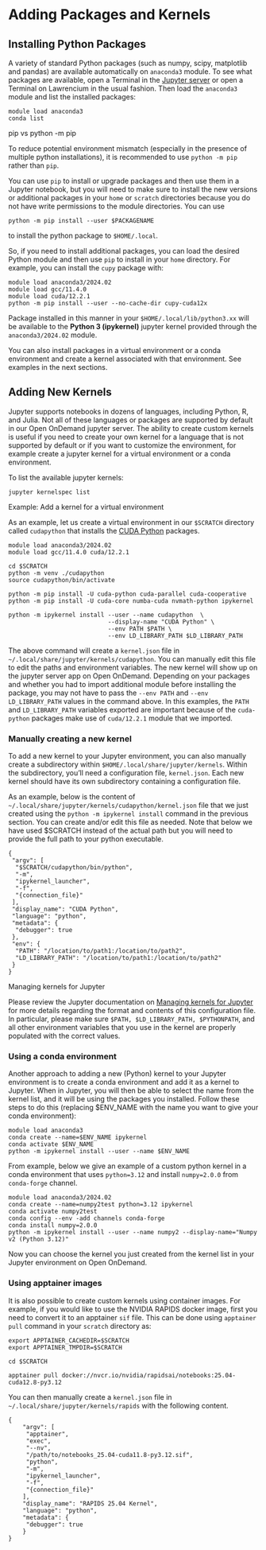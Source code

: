 # Adding Packages and Kernels

## Installing Python Packages

A variety of standard Python packages (such as numpy, scipy, matplotlib and pandas) are available automatically on `anaconda3` module. To see what packages are available, open a Terminal in the [Jupyter server](../jupyter-server/) or open a Terminal on Lawrencium in the usual fashion. Then load the `anaconda3` module and list the installed packages:

```
module load anaconda3
conda list
```

pip vs python -m pip

To reduce potential environment mismatch (especially in the presence of multiple python installations), it is recommended to use `python -m pip` rather than `pip`.

You can use `pip` to install or upgrade packages and then use them in a Jupyter notebook, but you will need to make sure to install the new versions or additional packages in your `home` or `scratch` directories because you do not have write permissions to the module directories. You can use

```
python -m pip install --user $PACKAGENAME
```

to install the python package to `$HOME/.local`.

So, if you need to install additional packages, you can load the desired Python module and then use `pip` to install in your `home` directory. For example, you can install the `cupy` package with:

```
module load anaconda3/2024.02
module load gcc/11.4.0
module load cuda/12.2.1
python -m pip install --user --no-cache-dir cupy-cuda12x
```

Package installed in this manner in your `$HOME/.local/lib/python3.xx` will be available to the **Python 3 (ipykernel)** jupyter kernel provided through the `anaconda3/2024.02` module.

You can also install packages in a virtual environment or a conda environment and create a kernel associated with that environment. See examples in the next sections.

## Adding New Kernels

Jupyter supports notebooks in dozens of languages, including Python, R, and Julia. Not all of these languages or packages are supported by default in our Open OnDemand jupyter server. The ability to create custom kernels is useful if you need to create your own kernel for a language that is not supported by default or if you want to customize the environment, for example create a jupyter kernel for a virtual environment or a conda environment.

To list the available jupyter kernels:

```
jupyter kernelspec list
```

Example: Add a kernel for a virtual environment

As an example, let us create a virtual environment in our `$SCRATCH` directory called `cudapython` that installs the [CUDA Python](https://nvidia.github.io/cuda-python/latest/) packages.

```
module load anaconda3/2024.02
module load gcc/11.4.0 cuda/12.2.1

cd $SCRATCH
python -m venv ./cudapython
source cudapython/bin/activate

python -m pip install -U cuda-python cuda-parallel cuda-cooperative 
python -m pip install -U cuda-core numba-cuda nvmath-python ipykernel

python -m ipykernel install --user --name cudapython  \
                            --display-name "CUDA Python" \
                            --env PATH $PATH \
                            --env LD_LIBRARY_PATH $LD_LIBRARY_PATH
```

The above command will create a `kernel.json` file in `~/.local/share/jupyter/kernels/cudapython`. You can manually edit this file to edit the paths and environment variables. The new kernel will show up on the jupyter server app on Open OnDemand. Depending on your packages and whether you had to import additional module before installing the package, you may not have to pass the `--env PATH` and `--env LD_LIBRARY_PATH` values in the command above. In this examples, the `PATH` and `LD_LIBRARY_PATH` variables exported are important because of the `cuda-python` packages make use of `cuda/12.2.1` module that we imported.

### Manually creating a new kernel

To add a new kernel to your Jupyter environment, you can also manually create a subdirectory within `$HOME/.local/share/jupyter/kernels`. Within the subdirectory, you’ll need a configuration file, `kernel.json`. Each new kernel should have its own subdirectory containing a configuration file.

As an example, below is the content of `~/.local/share/jupyter/kernels/cudapython/kernel.json` file that we just created using the `python -m ipykernel install` command in the previous section. You can create and/or edit this file as needed. Note that below we have used $SCRATCH instead of the actual path but you will need to provide the full path to your python executable.

```
{
 "argv": [
  "$SCRATCH/cudapython/bin/python",
  "-m",
  "ipykernel_launcher",
  "-f",
  "{connection_file}"
 ],
 "display_name": "CUDA Python",
 "language": "python",
 "metadata": {
  "debugger": true
 },
 "env": {
  "PATH": "/location/to/path1:/location/to/path2",
  "LD_LIBRARY_PATH": "/location/to/path1:/location/to/path2"
 }
}
```

Managing kernels for Jupyter

Please review the Jupyter documentation on [Managing kernels for Jupyter](https://jupyter-client.readthedocs.io/en/latest/kernels.html) for more details regarding the format and contents of this configuration file. In particular, please make sure `$PATH, $LD_LIBRARY_PATH, $PYTHONPATH`, and all other environment variables that you use in the kernel are properly populated with the correct values.

### Using a conda environment

Another approach to adding a new (Python) kernel to your Jupyter environment is to create a conda environment and add it as a kernel to Jupyter. When in Jupyter, you will then be able to select the name from the kernel list, and it will be using the packages you installed. Follow these steps to do this (replacing $ENV_NAME with the name you want to give your conda environment):

```
module load anaconda3
conda create --name=$ENV_NAME ipykernel
conda activate $ENV_NAME
python -m ipykernel install --user --name $ENV_NAME
```

From example, below we give an example of a custom python kernel in a conda environment that uses `python=3.12` and install `numpy=2.0.0` from `conda-forge` channel.

```
module load anaconda3/2024.02
conda create --name=numpy2test python=3.12 ipykernel
conda activate numpy2test
conda config --env -add channels conda-forge
conda install numpy=2.0.0
python -m ipykernel install --user --name numpy2 --display-name="Numpy v2 (Python 3.12)"
```

Now you can choose the kernel you just created from the kernel list in your Jupyter environment on Open OnDemand.

### Using apptainer images

It is also possible to create custom kernels using container images. For example, if you would like to use the NVIDIA RAPIDS docker image, first you need to convert it to an apptainer `sif` file. This can be done using `apptainer pull` command in your `scratch` directory as:

```
export APPTAINER_CACHEDIR=$SCRATCH
export APPTAINER_TMPDIR=$SCRATCH

cd $SCRATCH

apptainer pull docker://nvcr.io/nvidia/rapidsai/notebooks:25.04-cuda12.8-py3.12
```

You can then manually create a `kernel.json` file in `~/.local/share/jupyter/kernels/rapids` with the following content.

```
{
    "argv": [
     "apptainer",
     "exec",
     "--nv",
     "/path/to/notebooks_25.04-cuda11.8-py3.12.sif",
     "python",
     "-m",
     "ipykernel_launcher",
     "-f",
     "{connection_file}"
    ],
    "display_name": "RAPIDS 25.04 Kernel",
    "language": "python",
    "metadata": {
     "debugger": true
    }
}
```
